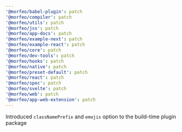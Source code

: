 ```yaml
---
'@morfeo/babel-plugin': patch
'@morfeo/compiler': patch
'@morfeo/utils': patch
'@morfeo/jss': patch
'@morfeo/app-docs': patch
'@morfeo/example-next': patch
'@morfeo/example-react': patch
'@morfeo/core': patch
'@morfeo/dev-tools': patch
'@morfeo/hooks': patch
'@morfeo/native': patch
'@morfeo/preset-default': patch
'@morfeo/react': patch
'@morfeo/spec': patch
'@morfeo/svelte': patch
'@morfeo/web': patch
'@morfeo/app-web-extension': patch
---
```


Introduced `classNamePrefix` and `emojis` option to the build-time plugin package

